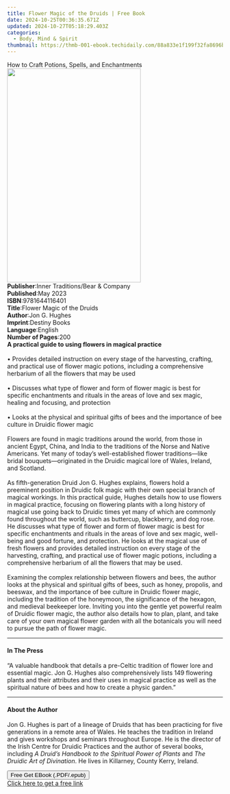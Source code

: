 ```yaml
---
title: Flower Magic of the Druids | Free Book
date: 2024-10-25T00:36:35.671Z
updated: 2024-10-27T05:18:29.403Z
categories:
  - Body, Mind & Spirit
thumbnail: https://thmb-001-ebook.techidaily.com/88a833e1f199f32fa8696b5c18102dd2b1749d9f4cd1c7547ec18605edbbd473.jpg
---
```

<main id="book-container">
  <div class="flex flex-col">
    <div class="book-brief flex-1 py-6 px-4 sm:p-6 md:py-10 md:px-8">
      <!-- brief-->
      <div class="book-brief-main">
        How to Craft Potions, Spells, and Enchantments
      </div>
    </div>
    <div
      class="book-meta-info flex-1 grid gap-4 col-start-1 col-end-3 row-start-1 sm:mb-6 sm:grid-cols-4 lg:gap-6 lg:col-start-2 lg:row-end-6 lg:row-span-6 lg:mb-0"
    >
      <div
        class="book-meta-info-left place-content-center mt-4 p-4 text-sm leading-6 col-start-2 col-span-2 dark:text-slate-400"
      >
        <img
          class="w-full h-500 object-cover rounded-lg sm:h-255 sm:col-span-2 lg:col-span-full"
          src="https://img-001-ebook.techidaily.com/605a9357757c8f8147abacf99ea6ea16cca9e893a7a2580343fa0865f1a5bc6a.jpg"
          alt=""
          width="312"
          height="500"
        />
      </div>
      <div
        class="book-meta-info-right mt-2 col-start-1 row-start-2 col-span-3 self-center"
      >
        <!-- meta data  -->
        <div class="flex flex-col px-4 md:px-8">
          <div class="flex-1">
            <strong>Publisher</strong>:<span class="px-2"
              >Inner Traditions/Bear &amp; Company</span
            >
          </div>
          <div class="flex-1">
            <strong>Published</strong>:<span class="px-2">May 2023</span>
          </div>
          <div class="flex-1">
            <strong>ISBN</strong>:<span class="px-2">9781644116401</span>
          </div>
          <div class="flex-1">
            <strong>Title</strong>:<span class="px-2"
              >Flower Magic of the Druids</span
            >
          </div>
          <div class="flex-1">
            <strong>Author</strong>:<span class="px-2">Jon G. Hughes</span>
          </div>
          <div class="flex-1">
            <strong>Imprint</strong>:<span class="px-2">Destiny Books</span>
          </div>
          <div class="flex-1">
            <strong>Language</strong>:<span class="px-2">English</span>
          </div>
          <div class="flex-1">
            <strong>Number of Pages</strong>:<span class="px-2">200</span>
          </div>
        </div>
      </div>
    </div>
    <div class="book-description flex-1 py-6 px-4 sm:p-6 md:py-10 md:px-8">
      <div class="book-description-main">
        <div accordion-content="" id="description">
          <b>A practical guide to using flowers in magical practice</b
          ><br /><br />• Provides detailed instruction on every stage of the
          harvesting, crafting, and practical use of flower magic potions,
          including a comprehensive herbarium of all the flowers that may be
          used<br /><br />• Discusses what type of flower and form of flower
          magic is best for specific enchantments and rituals in the areas of
          love and sex magic, healing and focusing, and protection<br /><br />•
          Looks at the physical and spiritual gifts of bees and the importance
          of bee culture in Druidic flower magic<br /><br />Flowers are found in
          magic traditions around the world, from those in ancient Egypt, China,
          and India to the traditions of the Norse and Native Americans. Yet
          many of today’s well-established flower traditions—like bridal
          bouquets—originated in the Druidic magical lore of Wales, Ireland, and
          Scotland. <br /><br />As fifth-generation Druid Jon G. Hughes
          explains, flowers hold a preeminent position in Druidic folk magic
          with their own special branch of magical workings. In this practical
          guide, Hughes details how to use flowers in magical practice, focusing
          on flowering plants with a long history of magical use going back to
          Druidic times yet many of which are commonly found throughout the
          world, such as buttercup, blackberry, and dog rose. He discusses what
          type of flower and form of flower magic is best for specific
          enchantments and rituals in the areas of love and sex magic,
          well-being and good fortune, and protection. He looks at the magical
          use of fresh flowers and provides detailed instruction on every stage
          of the harvesting, crafting, and practical use of flower magic
          potions, including a comprehensive herbarium of all the flowers that
          may be used. <br /><br />Examining the complex relationship between
          flowers and bees, the author looks at the physical and spiritual gifts
          of bees, such as honey, propolis, and beeswax, and the importance of
          bee culture in Druidic flower magic, including the tradition of the
          honeymoon, the significance of the hexagon, and medieval beekeeper
          lore. Inviting you into the gentle yet powerful realm of Druidic
          flower magic, the author also details how to plan, plant, and take
          care of your own magical flower garden with all the botanicals you
          will need to pursue the path of flower magic.
        </div>
        <div class="accordion-fader"></div>
      </div>
    </div>
    <div class="book-excerpts flex-1 py-6 px-4 sm:p-6 md:py-10 md:px-8">
      <!-- excerpts-->
      <div class="book-excerpts-main">
        <hr />
        <h4 class="placeholder placeholder-heading">
          <span>In The Press</span>
        </h4>
        <p>
          “A valuable handbook that details a pre-Celtic tradition of flower
          lore and essential magic. Jon G. Hughes also comprehensively lists 149
          flowering plants and their attributes and their uses in magical
          practice as well as the spiritual nature of bees and how to create a
          physic garden.”
        </p>
      </div>
    </div>
    <div class="book-about-author flex-1 py-6 px-4 sm:p-6 md:py-10 md:px-8">
      <!-- about author-->
      <div class="book-main-author-main">
        <hr />
        <h4 class="placeholder placeholder-heading">
          <span>About the Author</span>
        </h4>
        <p>
          Jon G. Hughes is part of a lineage of Druids that has been practicing
          for five generations in a remote area of Wales. He teaches the
          tradition in Ireland and gives workshops and seminars throughout
          Europe. He is the director of the Irish Centre for Druidic Practices
          and the author of several books, including
          <i>A Druid’s Handbook to the Spiritual Power of Plants</i> and
          <i>The Druidic Art of Divination</i>. He lives in Killarney, County
          Kerry, Ireland.
        </p>
      </div>
    </div>
    <div class="book-free-get flex-1 py-6 px-4 sm:p-6 md:py-10 md:px-8">
      <button
        id="btn-free-get"
        class="bg-blue-500 hover:bg-blue-700 text-white font-bold py-2 px-4 rounded"
      >
        Free Get EBook (.PDF/.epub)
      </button>
      <div id="countdown-display" class="px-2 text-lg mt-2"></div>
      <a
        id="free-link"
        class="hidden bg-blue-500 hover:bg-blue-700 text-white font-bold py-2 px-4 rounded"
        href="https://www.ebooks.com/en-us/book/210644973/flower-magic-of-the-druids/jon-g-hughes/"
        target="_blank"
        >Click here to get a free link</a
      >
    </div>
    <script>
      let countdownTime = 0;
      let countdownInterval = null;
      document
        .getElementById('btn-free-get')
        .addEventListener('click', startCountdown);
      function startCountdown() {
        countdownTime = new Date().getTime() + 60000 * 3;
        countdownInterval = setInterval(updateCountdown, 1000);
        document.getElementById('btn-free-get').disabled = true;
        document
          .getElementById('btn-free-get')
          .classList.add('bg-gray-500', 'cursor-not-allowed');
      }
      function updateCountdown() {
        let currentTime = new Date().getTime();
        let timeLeft = countdownTime - currentTime;
        let secondsLeft = Math.floor(timeLeft / 1000);
        document.getElementById('countdown-display').innerHTML =
          `Remaining time: ${secondsLeft} seconds.`;
        if (secondsLeft <= 0) {
          clearInterval(countdownInterval);
          document.getElementById('btn-free-get').classList.add('hidden');
          document.getElementById('free-link').classList.remove('hidden');
          document.getElementById('countdown-display').innerHTML = '';
        }
      }
    </script>
  </div>
</main>

<ins class="adsbygoogle"
      style="display:block"
      data-ad-client="ca-pub-7571918770474297"
      data-ad-slot="8358498916"
      data-ad-format="auto"
      data-full-width-responsive="true"></ins>
    